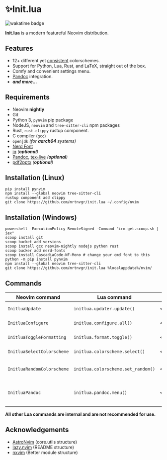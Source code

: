 # ✨Init.lua

![wakatime badge](https://wakatime.com/badge/user/5fea8bc3-faf2-4ced-9ae0-78ed7f87428f/project/893e579b-0331-4ddf-bbd4-24f1353d0832.svg)

**Init.lua** is a modern featureful Neovim distribution.

## Features

- 12+ different yet [consistent](lua/initlua/plugins/colorschemes/list.lua) colorschemes.
- Support for Python, Lua, Rust, and LaTeX, straight out of the box.
- Comfy and convenient settings menu.
- [Pandoc](https://pandoc.org/) integration.
- _**and more...**_

<!-- TODO: - Provides complete dev environments for Python, Lua and Rust, straight out of the box. -->

## Requirements

- Neovim **nightly**
- Git
- Python 3, `pynvim` pip package
- NodeJS, `neovim` and `tree-sitter-cli` npm packages
- Rust, `rust-clippy` rustup component.
- C compiler (`gcc`)
- `openjdk` _(for **aarch64** systems)_ <!-- ltex-ls -->
- [Nerd Font](https://nerdfonts.com/)
- [jq](https://stedolan.github.io/jq/) _(**optional**)_
- [Pandoc](https://pandoc.org), [tex-live](https://tug.org/texlive/) _(**optional**)_
- [pdf2pptx](https://pypi.org/project/pdf2pptx/) _(**optional**)_

## Installation (Linux)

```console
pip install pynvim
npm install --global neovim tree-sitter-cli
rustup component add clippy
git clone https://github.com/mrtnvgr/init.lua ~/.config/nvim
```

## Installation (Windows)

```console
powershell -ExecutionPolicy RemoteSigned -Command "irm get.scoop.sh | iex"
scoop install git
scoop bucket add versions
scoop install gcc neovim-nightly nodejs python rust
scoop bucker add nerd-fonts
scoop install CascadiaCode-NF-Mono # change your cmd font to this
python -m pip install pynvim
npm install --global neovim tree-sitter-cli
git clone https://github.com/mrtnvgr/init.lua %localappdata%/nvim/
```

## Commands

| Neovim command             | Lua command                        | Keymap        | Description                  |
| -------------------------- | ---------------------------------- | ------------- | ---------------------------- |
| `InitluaUpdate`            | `initlua.updater.update()`         | `<leader>au`  | update everything            |
| `InitluaConfigure`         | `initlua.configure.all()`          | `<leader>ac`  | configure self               |
| `InitluaToggleFormatting`  | `initlua.format.toggle()`          | `<leader>atf` | toggle null-ls formatting    |
| `InitluaSelectColorscheme` | `initlua.colorscheme.select()`     | `<leader>asc` | pick a colorscheme           |
| `InitluaRandomColorscheme` | `initlua.colorscheme.set_random()` | `<leader>arc` | set a random colorscheme     |
| `InitluaPandoc`            | `initlua.pandoc.menu()`            | `<leader>apd` | open pandoc integration menu |

**All other Lua commands are internal and are not recommended for use.**

## Acknowledgements

- [AstroNvim](https://github.com/AstroNvim/AstroNvim) (core.utils structure)
- [lazy.nvim](https://github.com/folke/lazy.nvim) (README structure)
- [nxvim](https://github.com/tenxsoydev/nxvim) (Better module structure)
